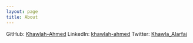 ```yaml
---
layout: page
title: About
---
```


GitHub: [Khawlah-Ahmed](https://github.com/Khawlah-Ahmed)
LinkedIn: [khawlah-ahmed](https://sa.linkedin.com/in/khawlah-ahmed)
Twitter: [Khawla_Alarfaj](https://twitter.com/khawla_alarfaj)

